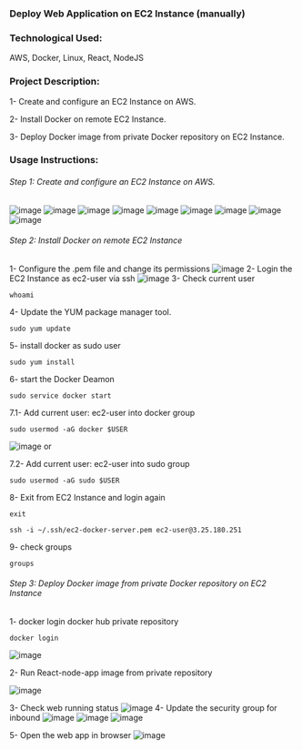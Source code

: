 ### Deploy Web Application on EC2 Instance (manually)

### Technological Used:

AWS, Docker, Linux, React, NodeJS

### Project Description:

1- Create and configure an EC2 Instance on AWS.

2- Install Docker on remote EC2 Instance.

3- Deploy Docker image from private Docker repository on EC2 Instance.

### Usage Instructions:

###### Step 1: Create and configure an EC2 Instance on AWS.

![image](image/Screenshot%202023-02-25%20at%2011.39.21%20pm.png)
![image](image/Screenshot%202023-02-25%20at%2011.13.57%20pm.png)
![image](image/Screenshot%202023-02-25%20at%2011.17.46%20pm.png)
![image](image/Screenshot%202023-02-25%20at%2011.18.01%20pm.png)
![image](image/Screenshot%202023-02-25%20at%2011.20.51%20pm.png)
![image](image/Screenshot%202023-02-25%20at%2011.24.08%20pm.png)
![image](image/Screenshot%202023-02-25%20at%2011.28.08%20pm.png)
![image](image/Screenshot%202023-02-25%20at%2011.26.38%20pm.png)
![image](image/Screenshot%202023-02-25%20at%2011.43.50%20pm.png)

###### Step 2: Install Docker on remote EC2 Instance

1- Configure the .pem file and change its permissions
![image](image/Screenshot%202023-02-25%20at%2011.50.29%20pm.png)
2- Login the EC2 Instance as ec2-user via ssh
![image](image/Screenshot%202023-02-25%20at%2011.55.44%20pm.png)
3- Check current user

```
whoami
```

4- Update the YUM package manager tool.

```
sudo yum update
```

5- install docker as sudo user

```
sudo yum install
```

6- start the Docker Deamon

```
sudo service docker start
```

7.1- Add current user: ec2-user into docker group

```
sudo usermod -aG docker $USER
```

![image](image/Screenshot%202023-02-26%20at%2012.17.46%20am.png)
or

7.2- Add current user: ec2-user into sudo group

```
sudo usermod -aG sudo $USER
```

8- Exit from EC2 Instance and login again

```
exit
```

```
ssh -i ~/.ssh/ec2-docker-server.pem ec2-user@3.25.180.251
```

9- check groups

```
groups
```

###### Step 3: Deploy Docker image from private Docker repository on EC2 Instance

1- docker login docker hub private repository

```
docker login
```

![image](image/Screenshot%202023-02-26%20at%2012.53.22%20am.png)

2- Run React-node-app image from private repository

![image](image/Screenshot%202023-02-26%20at%202.54.19%20am.png)

3- Check web running status
![image](image/Screenshot%202023-02-26%20at%202.54.26%20am.png)
4- Update the security group for inbound
![image](image//Screenshot%202023-02-26%20at%202.58.07%20am.png)
![image](image/Screenshot%202023-02-26%20at%202.58.28%20am.png)
![image](image/Screenshot%202023-02-26%20at%202.58.45%20am.png)

5- Open the web app in browser
![image](image/Screenshot%202023-02-26%20at%202.59.35%20am.png)

